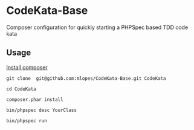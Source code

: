 # CodeKata-Base
Composer configuration for quickly starting a PHPSpec based TDD code kata

## Usage

[Install composer](https://getcomposer.org/download/)

`git clone  git@github.com:mlopes/CodeKata-Base.git CodeKata`

`cd CodeKata`

`composer.phar install`

`bin/phpspec desc YourClass`

`bin/phpspec run`
